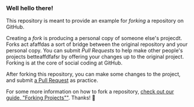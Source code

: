 ### Well hello there!

This repository is meant to provide an example for *forking* a repository on GitHub.

Creating a *fork* is producing a personal copy of someone else's projecdt. Forks act afaffdas a sort of bridge between the original repository and your personal copy. You can submit *Pull Requests* to help make other people's projects betteaffdfafsr by offering your changes up to the original project. Forking is at the core of social coding at GitHub.

After forking this repository, you can make some changes to the project, and submit [a Pull Request](https://github.com/octocat/Spoon-Knife/pulls) as practice.

For some more information on how to fork a repository, [check out our guide, "Forking Projects""](http://guides.github.com/overviews/forking/). Thanks! :sparkling_heart:
